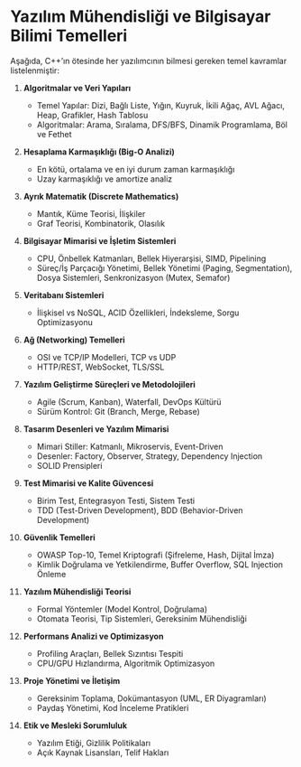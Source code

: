 # Yazılım Mühendisliği ve Bilgisayar Bilimi Temelleri

Aşağıda, C++’ın ötesinde her yazılımcının bilmesi gereken temel kavramlar listelenmiştir:

1. **Algoritmalar ve Veri Yapıları**  
   - Temel Yapılar: Dizi, Bağlı Liste, Yığın, Kuyruk, İkili Ağaç, AVL Ağacı, Heap, Grafikler, Hash Tablosu  
   - Algoritmalar: Arama, Sıralama, DFS/BFS, Dinamik Programlama, Böl ve Fethet

2. **Hesaplama Karmaşıklığı (Big-O Analizi)**  
   - En kötü, ortalama ve en iyi durum zaman karmaşıklığı  
   - Uzay karmaşıklığı ve amortize analiz

3. **Ayrık Matematik (Discrete Mathematics)**  
   - Mantık, Küme Teorisi, İlişkiler  
   - Graf Teorisi, Kombinatorik, Olasılık

4. **Bilgisayar Mimarisi ve İşletim Sistemleri**  
   - CPU, Önbellek Katmanları, Bellek Hiyerarşisi, SIMD, Pipelining  
   - Süreç/İş Parçacığı Yönetimi, Bellek Yönetimi (Paging, Segmentation), Dosya Sistemleri, Senkronizasyon (Mutex, Semafor)

5. **Veritabanı Sistemleri**  
   - İlişkisel vs NoSQL, ACID Özellikleri, İndeksleme, Sorgu Optimizasyonu

6. **Ağ (Networking) Temelleri**  
   - OSI ve TCP/IP Modelleri, TCP vs UDP  
   - HTTP/REST, WebSocket, TLS/SSL

7. **Yazılım Geliştirme Süreçleri ve Metodolojileri**  
   - Agile (Scrum, Kanban), Waterfall, DevOps Kültürü  
   - Sürüm Kontrol: Git (Branch, Merge, Rebase)

8. **Tasarım Desenleri ve Yazılım Mimarisi**  
   - Mimari Stiller: Katmanlı, Mikroservis, Event-Driven  
   - Desenler: Factory, Observer, Strategy, Dependency Injection  
   - SOLID Prensipleri

9. **Test Mimarisi ve Kalite Güvencesi**  
   - Birim Test, Entegrasyon Testi, Sistem Testi  
   - TDD (Test-Driven Development), BDD (Behavior-Driven Development)

10. **Güvenlik Temelleri**  
    - OWASP Top-10, Temel Kriptografi (Şifreleme, Hash, Dijital İmza)  
    - Kimlik Doğrulama ve Yetkilendirme, Buffer Overflow, SQL Injection Önleme

11. **Yazılım Mühendisliği Teorisi**  
    - Formal Yöntemler (Model Kontrol, Doğrulama)  
    - Otomata Teorisi, Tip Sistemleri, Gereksinim Mühendisliği

12. **Performans Analizi ve Optimizasyon**  
    - Profiling Araçları, Bellek Sızıntısı Tespiti  
    - CPU/GPU Hızlandırma, Algoritmik Optimizasyon

13. **Proje Yönetimi ve İletişim**  
    - Gereksinim Toplama, Dokümantasyon (UML, ER Diyagramları)  
    - Paydaş Yönetimi, Kod İnceleme Pratikleri

14. **Etik ve Mesleki Sorumluluk**  
    - Yazılım Etiği, Gizlilik Politikaları  
    - Açık Kaynak Lisansları, Telif Hakları